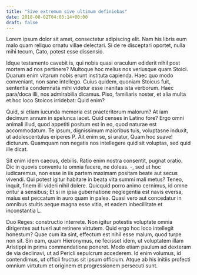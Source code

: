 ```yaml
---
title: "Sive extremum sive ultimum definiebas"
date: 2018-08-02T04:03:14+00:00
draft: false
---
```


Lorem ipsum dolor sit amet, consectetur adipiscing elit. Nam his libris eum
malo quam reliquo ornatu villae delectari. Si de re disceptari oportet, nulla
mihi tecum, Cato, potest esse dissensio.

Idque testamento cavebit is, qui nobis quasi oraculum ediderit nihil post
mortem ad nos pertinere? Multoque hoc melius nos veriusque quam Stoici. Duarum
enim vitarum nobis erunt instituta capienda. Haec quo modo conveniant, non sane
intellego. Cuius quidem, quoniam Stoicus fuit, sententia condemnata mihi
videtur esse inanitas ista verborum. Haec para/doca illi, nos admirabilia
dicamus. Piso, familiaris noster, et alia multa et hoc loco Stoicos irridebat:
Quid enim?

Quid, si etiam iucunda memoria est praeteritorum malorum? At iam decimum annum
in spelunca iacet. Quid censes in Latino fore? Ergo omni animali illud, quod
appetiti positum est in eo, quod naturae est accommodatum. Te ipsum,
dignissimum maioribus tuis, voluptasne induxit, ut adolescentulus eriperes P.
Ait enim se, si uratur, Quam hoc suave! dicturum. Quamquam non negatis nos
intellegere quid sit voluptas, sed quid ille dicat.

Sit enim idem caecus, debilis. Ratio enim nostra consentit, pugnat oratio. Dic
in quovis conventu te omnia facere, ne doleas. -, sed ut hoc iudicaremus, non
esse in iis partem maximam positam beate aut secus vivendi. Qui potest igitur
habitare in beata vita summi mali metus? Teneo, inquit, finem illi videri nihil
dolere. Quicquid porro animo cernimus, id omne oritur a sensibus; Et si in ipsa
gubernatione neglegentia est navis eversa, maius est peccatum in auro quam in
palea. Quasi vero aut concedatur in omnibus stultis aeque magna esse vitia, et
eadem inbecillitate et inconstantia L.

Duo Reges: constructio interrete. Non igitur potestis voluptate omnia
dirigentes aut tueri aut retinere virtutem. Quid ergo hoc loco intellegit
honestum? Quae cum ita sint, effectum est nihil esse malum, quod turpe non sit.
Sin eam, quam Hieronymus, ne fecisset idem, ut voluptatem illam Aristippi in
prima commendatione poneret. Modo etiam paulum ad dexteram de via declinavi, ut
ad Pericli sepulcrum accederem. Id enim volumus, id contendimus, ut officii
fructus sit ipsum officium. Atque ab his initiis profecti omnium virtutum et
originem et progressionem persecuti sunt.
